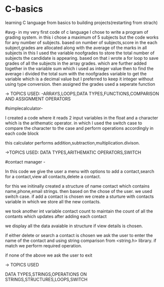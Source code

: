 # C-basics
learning C language from basics to building projects(restarting from strach)

#avg- 
in my very first code of c language I chose to write a program of grading system. in this i chose a maximum of 5 subjects but the code works
for any number of subjects. based on number of subjects,score in the each subject,grades are allocated along with the average of the marks in all subjects 
in this I used the variable noofgrades to store the total number of subjects the candidate is appearing. based on that i wrote a for loop to save grades of all the subjects in the array grades. which are further added together in the variable sum which i used as integer value then to find the average i divided the total sum with the noofgrades variable to get the variable which is a decimal value but I preferred to keep it integer without using type conversion. then assigned the grades used a seperate function 

-> TOPICS USED:
-ARRAYS,LOOPS,DATA TYPES,FUNCTIONS,COMPARISON AND ASSIGNMENT OPERATORS

#simplecalculator-

I created a code where it reads 2 input variables in the float and a character which is the arithematic operator. in which I used the switch case to compare the character to the case and perform operations accordingly in each code block

this calculator performs addition,subtraction,multiplication.divison.

->TOPICS USED:
DATA TYPES,ARITHEMATIC OPERATORS,SWITCH 

#contact manager -

In this code we give the user a menu with options to add a contact,search for a contact,view all contacts,delete a contact. 

for this we initinally created a structure of name contact which contains name,phone,email strings.
then based on the chose of the user. we used switch case. if add a contact is chosen we create a sturture with contacts variable in which we store all the new contacts.

we took another int variable contact count to maintain the count of all the contants which updates after adding each contact

we display all the data avaiable in structure if view details is chosen.

if either delete or search a contact is chosen we ask the user to enter the name of the contact and using string comparison from <string.h> library.
if match we perform required operation.

if none of the above we ask the user to exit 

-> TOPICS USED

DATA TYPES,STRINGS,OPERATIONS ON STRINGS,STRUCTURES,LOOPS,SWITCH

